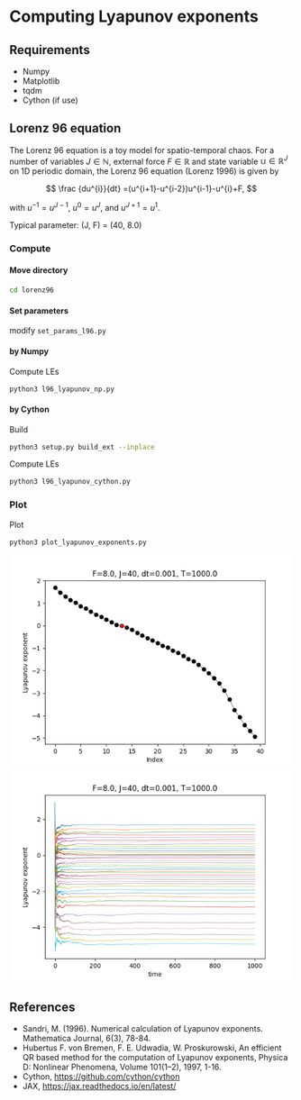 # Computing Lyapunov exponents

## Requirements
- Numpy
- Matplotlib
- tqdm
- Cython (if use)
<!-- - JAX (if use) -->

## Lorenz 96 equation
The Lorenz 96 equation is a toy model for spatio-temporal chaos.
For a number of variables $J \in \mathbb{N}$, external force $F \in \mathbb{R}$ and state variable $\mathbb{u} \in \mathbb{R}^J$ on 1D periodic domain, the Lorenz 96 equation (Lorenz 1996) is given by

$$ \frac {du^{i}}{dt} =(u^{i+1}-u^{i-2})u^{i-1}-u^{i}+F, $$

with $u^{-1} = u^{J-1}$, $u^0 = u^J$, and $u^{J+1} = u^1$.

Typical parameter: (J, F) = (40, 8.0)

### Compute
#### Move directory
```sh
cd lorenz96
```

#### Set parameters
modify `set_params_l96.py`

#### by Numpy
Compute LEs
```sh
python3 l96_lyapunov_np.py
```

#### by Cython
Build
```sh
python3 setup.py build_ext --inplace
```

Compute LEs
```sh
python3 l96_lyapunov_cython.py
```
<!-- 
#### by JAX
Compute LEs
```sh
python3 l96_lyapunov_jnp.py
``` -->

### Plot
Plot
```sh
python3 plot_lyapunov_exponents.py
```

![LE](https://github.com/KotaTakeda/lyapunov/blob/main/lorenz96/lyapunov_exponents.png)
![LE_t](https://github.com/KotaTakeda/lyapunov/blob/main/lorenz96/lyapunov_exponents_t.png)


## References
- Sandri, M. (1996). Numerical calculation of Lyapunov exponents. Mathematica Journal, 6(3), 78-84.
- Hubertus F. von Bremen, F. E. Udwadia, W. Proskurowski, An efficient QR based method for the computation of Lyapunov exponents, Physica D: Nonlinear Phenomena, Volume 101(1–2), 1997, 1-16.
- Cython, https://github.com/cython/cython
- JAX, https://jax.readthedocs.io/en/latest/
